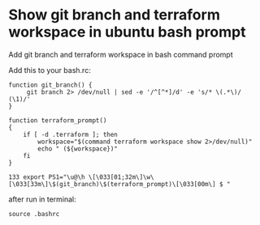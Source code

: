 # Show git branch and terraform workspace in ubuntu bash prompt

Add git branch and terraform workspace in bash command prompt

Add this to your bash.rc:

```
function git_branch() {
     git branch 2> /dev/null | sed -e '/^[^*]/d' -e 's/* \(.*\)/ (\1)/'
}

function terraform_prompt()
{
    if [ -d .terraform ]; then
        workspace="$(command terraform workspace show 2>/dev/null)"
        echo " (${workspace})"
    fi
}

133 export PS1="\u@\h \[\033[01;32m\]\w\[\033[33m\]\$(git_branch)\$(terraform_prompt)\[\033[00m\] $ "
```
after run in terminal:
```
source .bashrc
```
